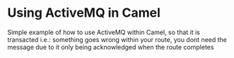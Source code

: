 Using ActiveMQ in Camel
===================
Simple example of how to use ActiveMQ within Camel, so that it is transacted i.e.: something goes wrong within your route, you dont need the message due to it only being acknowledged when the route completes
